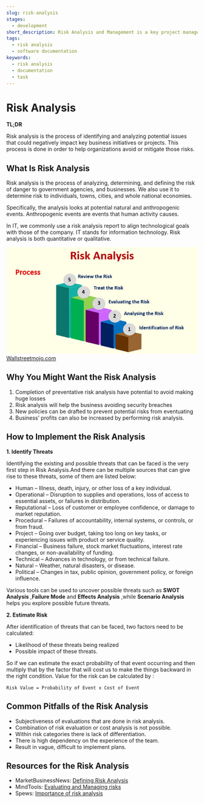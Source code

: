 ```yaml
---
slug: risk-analysis
stages:
  - development
short_description: Risk Analysis and Management is a key project management practice to ensure that the least number of surprises occur while the project is underway
tags:
  - risk analysis
  - software documentation
keywords:
  - risk analysis
  - documentation
  - task
---
```


# Risk Analysis

**TL;DR**

Risk analysis is the process of identifying and analyzing potential issues that could negatively impact key business initiatives or projects. This process is done in order to help organizations avoid or mitigate those risks.

## What Is Risk Analysis

Risk analysis is the process of analyzing, determining, and defining the risk of danger to government agencies, and businesses. We also use it to determine risk to individuals, towns, cities, and whole national economies.

Specifically, the analysis looks at potential natural and anthropogenic events. Anthropogenic events are events that human activity causes.

In IT, we commonly use a risk analysis report to align technological goals with those of the company. IT stands for information technology. Risk analysis is both quantitative or qualitative.

![Process](/files/risk_analysis.jpg)
[Wallstreetmojo.com](https://www.wallstreetmojo.com/risk-analysis/)

## Why You Might Want the Risk Analysis
1. Completion of preventative risk analysis have potential to avoid making huge losses
2. Risk analysis will help the business avoiding security breaches
3. New policies can be drafted to prevent potential risks from eventuating
4. Business’ profits can also be increased by performing risk analysis.


## How to Implement the Risk Analysis
**1. Identify Threats**

Identifying the existing and possible threats that can be faced is the very first step in Risk Analysis.And there can be multiple sources that can give rise to these threats, some of them are listed below:


- Human – Illness, death, injury, or other loss of a key individual.
- Operational – Disruption to supplies and operations, loss of access to essential assets, or failures in distribution.
- Reputational – Loss of customer or employee confidence, or damage to market reputation.
- Procedural – Failures of accountability, internal systems, or controls, or from fraud.
- Project – Going over budget, taking too long on key tasks, or experiencing issues with product or service quality.
- Financial – Business failure, stock market fluctuations, interest rate changes, or non-availability of funding.
- Technical – Advances in technology, or from technical failure.
- Natural – Weather, natural disasters, or disease.
- Political – Changes in tax, public opinion, government policy, or foreign influence.


Various tools can be used to uncover possible threats such as **SWOT Analysis** ,**Failure Mode** and **Effects Analysis** ,while **Scenario Analysis** helps you explore possible future threats.

**2. Estimate Risk**

After identification of threats that can be faced, two factors need to be calculated:
- Likelihood of these threats being realized
- Possible impact of these threats.

So if we can estimate the exact probability of that event occurring and then multiply that by the factor that will cost us to make the things backward in the right condition.
Value for the risk can be calculated by :

```
Risk Value = Probability of Event x Cost of Event
```

## Common Pitfalls of the Risk Analysis

- Subjectiveness of evaluations that are done in risk analysis.
- Combination of risk evaluation or cost analysis is not possible.
- Within risk categories there is lack of differentiation.
- There is high dependency on the experience of the team.
- Result in vague, difficult to implement plans.

## Resources for the Risk Analysis
- MarketBusinessNews: [Defining Risk Analysis](https://marketbusinessnews.com/financial-glossary/risk-analysis-definition-meaning/)
- MindTools: [Evaluating and Managing risks](https://www.mindtools.com/pages/article/newTMC_07.htm)
- Spews: [Importance of risk analysis](https://www.spews.org/marketing/why-risk-analysis-is-important/)
